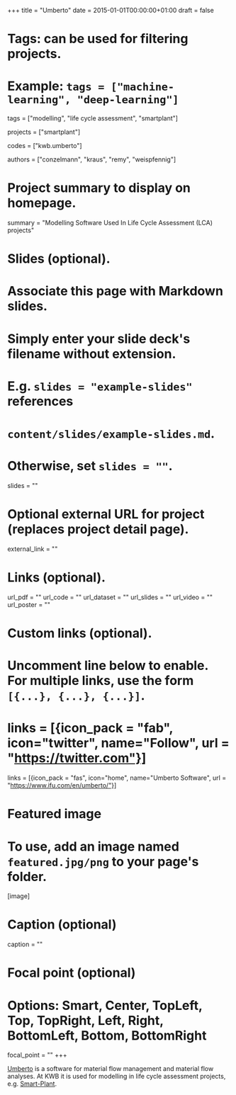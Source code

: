 +++
title = "Umberto"
date = 2015-01-01T00:00:00+01:00
draft = false

# Tags: can be used for filtering projects.
# Example: `tags = ["machine-learning", "deep-learning"]`
tags = ["modelling", "life cycle assessment", "smartplant"]

projects = ["smartplant"]

codes = ["kwb.umberto"]

authors = ["conzelmann", "kraus", "remy", "weispfennig"]


# Project summary to display on homepage.
summary = "Modelling Software Used In Life Cycle Assessment (LCA) projects"

# Slides (optional).
#   Associate this page with Markdown slides.
#   Simply enter your slide deck's filename without extension.
#   E.g. `slides = "example-slides"` references 
#   `content/slides/example-slides.md`.
#   Otherwise, set `slides = ""`.
slides = ""

# Optional external URL for project (replaces project detail page).
external_link = ""

# Links (optional).
url_pdf = ""
url_code = ""
url_dataset = ""
url_slides = ""
url_video = ""
url_poster = ""

# Custom links (optional).
#   Uncomment line below to enable. For multiple links, use the form `[{...}, {...}, {...}]`.
# links = [{icon_pack = "fab", icon="twitter", name="Follow", url = "https://twitter.com"}]
links = [{icon_pack = "fas", icon="home", name="Umberto Software", url = "https://www.ifu.com/en/umberto/"}]


# Featured image
# To use, add an image named `featured.jpg/png` to your page's folder. 
[image]
  # Caption (optional)
  caption = ""

  # Focal point (optional)
  # Options: Smart, Center, TopLeft, Top, TopRight, Left, Right, BottomLeft, Bottom, BottomRight
  focal_point = ""
+++

[Umberto](https://www.ifu.com/en/umberto/) is a software for material flow management and material flow analyses. At KWB it is used for modelling in life 
cycle assessment projects, e.g. [Smart-Plant](../project/smartplant/).

